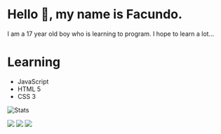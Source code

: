 # Hello 👋, my name is Facundo.
I am a 17 year old boy who is learning to program. I hope to learn a lot...

# Learning
- JavaScript
- HTML 5
- CSS 3

![Stats](https://github-readme-stats.vercel.app/api?username=wolsdev&show_icons=true&theme=gotham&count_private=true&include_all_commits=true&border_radius=10)

[![](https://img.shields.io/badge/-@wolsdev-%23181717?style=flat-square&logo=github)](https://github.com/wolsdev)
[![](https://img.shields.io/badge/-@wolsdev-%231DA1F2?style=flat-square&logo=twitter&logoColor=ffffff)](https://twitter.com/wolsdev)
[![](https://img.shields.io/badge/-Facundo%20Grispi-blue?style=flat-square&logo=Linkedin&logoColor=white&link=https://www.linkedin.com/in/facundo-grispi-11b094238/)](www.linkedin.com/in/facundo-grispi)
